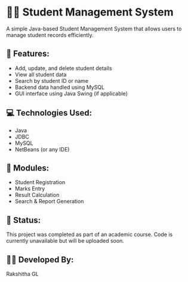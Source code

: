 # 🧑‍🎓 Student Management System

A simple Java-based Student Management System that allows users to manage student records efficiently.

## 🚀 Features:
- Add, update, and delete student details
- View all student data
- Search by student ID or name
- Backend data handled using MySQL
- GUI interface using Java Swing (if applicable)

## 💻 Technologies Used:
- Java
- JDBC
- MySQL
- NetBeans (or any IDE)

## 📂 Modules:
- Student Registration
- Marks Entry
- Result Calculation
- Search & Report Generation

## 📌 Status:
This project was completed as part of an academic course. Code is currently unavailable but will be uploaded soon.

## 👩‍💻 Developed By:
Rakshitha GL

